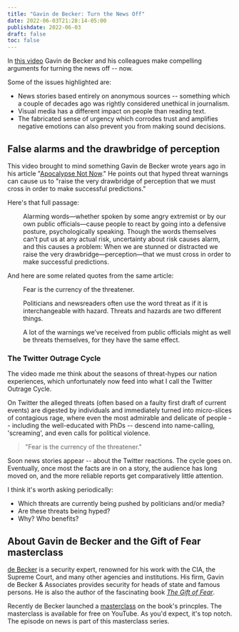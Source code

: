 ```yaml
---
title: "Gavin de Becker: Turn the News Off"
date: 2022-06-03T21:28:14-05:00
publishdate: 2022-06-03
draft: false
toc: false
---
```


In <a href="https://www.youtube.com/watch?v=CYDWfxqZeW4" target="blank">this video</a> Gavin de Becker and his colleagues make compelling arguments for turning the news off -- now. 

Some of the issues highlighted are:

* News stories based entirely on anonymous sources -- something which a couple of decades ago was rightly considered unethical in journalism. 
* Visual media has a different impact on people than reading text.
* The fabricated sense of urgency which corrodes trust and amplifies negative emotions can also prevent you from making sound decisions.

## False alarms and the drawbridge of perception

This video brought to mind something Gavin de Becker wrote years ago in his article "<a href="https://gdba.com/apocalypse-not-now/" target="blank">Apocalypse Not Now</a>." He points out that hyped threat warnings can cause us to "raise the very drawbridge of perception that we must cross in order to make successful predictions."

Here's that full passage: 

<div style="padding-left: 2.5em;"><p>Alarming words—whether spoken by some angry extremist or by our own public officials—cause people to react by going into a defensive posture, psychologically speaking. Though the words themselves can’t put us at any actual risk, uncertainty about risk causes alarm, and this causes a problem: When we are stunned or distracted we raise the very drawbridge—perception—that we must cross in order to make successful predictions.</p></div>

And here are some related quotes from the same article:

 <div style="padding-left: 2.5em;"><p>Fear is the currency of the threatener.</p></div>

 <div style="padding-left: 2.5em;"><p>Politicians and newsreaders often use the word threat as if it is interchangeable with hazard. Threats and hazards are two different things.</a></div>

 <div style="padding-left: 2.5em;"><p>A lot of the warnings we’ve received from public officials might as well be threats themselves, for they have the same effect.</a></div>
  
 ### The Twitter Outrage Cycle
  
The video made me think about the seasons of threat-hypes our nation experiences, which unfortunately now feed into what I call the Twitter Outrage Cycle. 
  
On Twitter the alleged threats (often based on a faulty first draft of current events) are digested by individuals and immediately turned into micro-slices of contagious rage, where even the most admirable and delicate of people -- including the well-educated with PhDs -- descend into name-calling, 'screaming', and even calls for political violence.


<blockquote>"Fear is the currency of the threatener."</blockquote>

Soon news stories appear -- about the Twitter reactions. The cycle goes on. Eventually, once most the facts are in on a story, the audience has long moved on, and the more reliable reports get comparatively little attention.

I think it's worth asking periodically: 
* Which threats are currently being pushed by politicians and/or media? 
* Are these threats being hyped?
* Why? Who benefits?

## About Gavin de Becker and the Gift of Fear masterclass

<a href="https://gdba.com/leadership/gavin-de-becker/" target="blank">de Becker</a> is a security expert, renowned for his work with the CIA, the Supreme Court, and many other agencies and institutions. His firm, Gavin de Becker & Associates provides security for heads of state and famous persons. He is also the author of the fascinating book <a href="https://www.amazon.com/Gift-Fear-Gavin-Becker/dp/0316235776/" target="blank"><em>The Gift of Fear</em></a>. 

Recently de Becker launched a <a href="https://www.youtube.com/channel/UCMN48JPOuzz5u66j50QvqXg" target="blank">masterclass</a> on the book's princples. The masterclass is available for free on YouTube. As you'd expect, it's top notch. The episode on news is part of this masterclass series.
